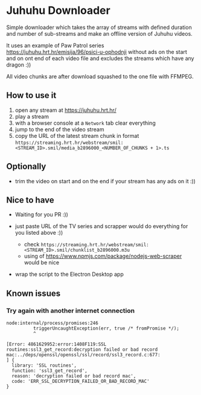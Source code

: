 # Juhuhu Downloader

Simple downloader which takes the array of streams with defined duration and number of sub-streams and make an offline version of Juhuhu videos.

It uses an example of Paw Patrol series https://juhuhu.hrt.hr/emisija/96/psici-u-ophodnji without ads on the start and on ont end of each video file and excludes the streams which have any dragon :))

All video chunks are after download squashed to the one file with FFMPEG.

## How to use it

1. open any stream at https://juhuhu.hrt.hr/
2. play a stream
3. with a browser console at a `Network` tab clear everything
4. jump to the end of the video stream
5. copy the URL of the latest stream chunk in format `https://streaming.hrt.hr/webstream/smil:<STREAM_ID>.smil/media_b2896000_<NUMBER_OF_CHUNKS + 1>.ts`

## Optionally  

- trim the video on start and on the end if your stream has any ads on it :))

## Nice to have

- Waiting for you PR :))

- just paste URL of the TV series and scrapper would do everything for you listed above :))
    - check `https://streaming.hrt.hr/webstream/smil:<STREAM_ID>.smil/chunklist_b2896000.m3u`
    - using of https://www.npmjs.com/package/nodejs-web-scraper would be nice

- wrap the script to the Electron Desktop app

## Known issues

### Try again with another internet connection

```
node:internal/process/promises:246
          triggerUncaughtException(err, true /* fromPromise */);
          ^

[Error: 4861629952:error:1408F119:SSL routines:ssl3_get_record:decryption failed or bad record mac:../deps/openssl/openssl/ssl/record/ssl3_record.c:677:
] {
  library: 'SSL routines',
  function: 'ssl3_get_record',
  reason: 'decryption failed or bad record mac',
  code: 'ERR_SSL_DECRYPTION_FAILED_OR_BAD_RECORD_MAC'
}
```